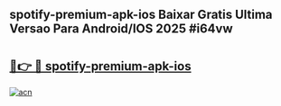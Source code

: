 ## spotify-premium-apk-ios Baixar Gratis Ultima Versao Para Android/IOS 2025 #i64vw

# <h2><a href="https://ainizakaria.my?title=spotify-premium-apk-ios&ref=20M">🔗👉 🔴 spotify-premium-apk-ios</a></h2>

[![acn](https://github.com/user-attachments/assets/0f9c940e-d8b0-45ae-aac7-cd30a18b3e1c)](https://ainizakaria.my?title=spotify-premium-apk-ios&ref=20M)

